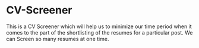# CV-Screener
This is a CV Screener which will help us to minimize our time period when it comes to the part of the shortlisting of the resumes for a particular post. We can Screen so many resumes at one time.
